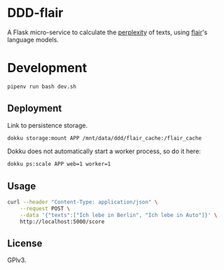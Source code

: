 # DDD-flair

A Flask micro-service to calculate the [perplexity](https://en.wikipedia.org/wiki/Perplexity#Perplexity_per_word) of texts, using [flair](https://github.com/flairNLP/flair)'s language models.

# Development

```bash
pipenv run bash dev.sh
```

## Deployment

Link to persistence storage.

```bash
dokku storage:mount APP /mnt/data/ddd/flair_cache:/flair_cache
```

Dokku does not automatically start a worker process, so do it here:

```bash
dokku ps:scale APP web=1 worker=1
```

## Usage

```bash
curl --header "Content-Type: application/json" \
    --request POST \
    --data '{"texts":["Ich lebe in Berlin", "Ich lebe in Auto"]}' \
    http://localhost:5000/score
```

## License

GPlv3.